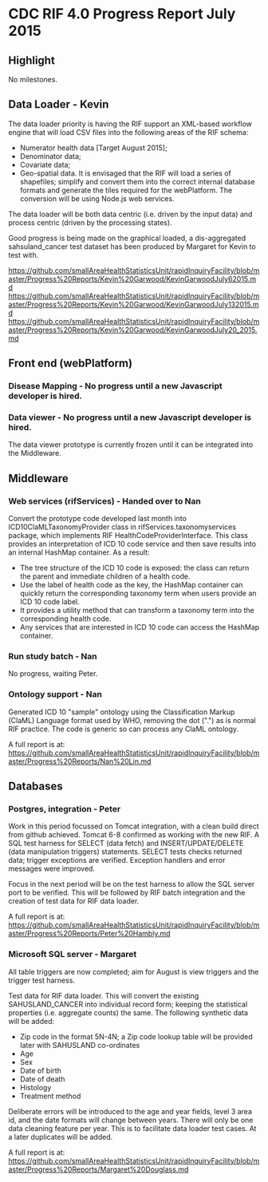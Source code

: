 # CDC RIF 4.0 Progress Report July 2015

## Highlight

No milestones.

## Data Loader - Kevin

The data loader priority is having the RIF support an XML-based workflow engine that will load CSV files into the following areas 
of the RIF schema:

* Numerator health data [Target August 2015];
* Denominator data;
* Covariate data;
* Geo-spatial data. It is envisaged that the RIF will load a series of shapefiles; simplify and convert 
  them into the correct internal database formats and generate the tiles required for the webPlatform. 
  The conversion will be using Node.js web services.

The data loader will be both data centric (i.e. driven by the input data) and process centric (driven by 
the processing states). 

Good progress is being made on the graphical loaded, a dis-aggregated sahsuland_cancer test dataset has 
been produced by Margaret for Kevin to test with.

https://github.com/smallAreaHealthStatisticsUnit/rapidInquiryFacility/blob/master/Progress%20Reports/Kevin%20Garwood/KevinGarwoodJuly62015.md 
https://github.com/smallAreaHealthStatisticsUnit/rapidInquiryFacility/blob/master/Progress%20Reports/Kevin%20Garwood/KevinGarwoodJuly132015.md
https://github.com/smallAreaHealthStatisticsUnit/rapidInquiryFacility/blob/master/Progress%20Reports/Kevin%20Garwood/KevinGarwoodJuly20_2015.md
  
## Front end (webPlatform)

### Disease Mapping - No progress until a new Javascript developer is hired.

### Data viewer - No progress until a new Javascript developer is hired.

The data viewer prototype is currently frozen until it can be integrated into the Middleware.

## Middleware

### Web services (rifServices) - Handed over to Nan

Convert the prototype code developed last month into ICD10ClaMLTaxonomyProvider class in rifServices.taxonomyservices package, which implements RIF HealthCodeProviderInterface. This class provides an interpretation of ICD 10 code service and then save results into an internal HashMap container. As a result:
- The tree structure of the ICD 10 code is exposed: the class can return the parent and immediate children of a health code.
- Use the label of health code as the key, the HashMap container can quickly return the corresponding taxonomy term when users provide an ICD 10 code label.
- It provides a utility method that can transform a taxonomy term into the corresponding health code.
- Any services that are interested in ICD 10 code can access the HashMap container. 

### Run study batch - Nan

No progress, waiting Peter.

### Ontology support - Nan

Generated ICD 10 "sample" ontology using the Classification Markup (ClaML) Language format used by WHO, removing the dot (".") as is normal 
RIF practice. The code is generic so can process any ClaML ontology.

A full report is at:  https://github.com/smallAreaHealthStatisticsUnit/rapidInquiryFacility/blob/master/Progress%20Reports/Nan%20Lin.md

## Databases

### Postgres, integration - Peter

Work in this period focussed on Tomcat integration, with a clean build direct from github achieved. Tomcat 6-8 confirmed 
as working with the new RIF. A SQL test harness for SELECT (data fetch) and INSERT/UPDATE/DELETE (data manipulation triggers) statements. 
SELECT tests checks returned data; trigger exceptions are verified. Exception handlers and error messages were improved.

Focus in the next period will be on the test harness to allow the SQL server port to be verified. This will be followed 
by RIF batch integration and the creation of test data for RIF data loader.

A full report is at: https://github.com/smallAreaHealthStatisticsUnit/rapidInquiryFacility/blob/master/Progress%20Reports/Peter%20Hambly.md

### Microsoft SQL server - Margaret

All table triggers are now completed; aim for August is view triggers and the trigger test harness.

Test data for RIF data loader. This will convert the existing SAHUSLAND_CANCER into individual record form; keeping the statistical 
properties (i.e. aggregate counts) the same. The following synthetic data will be added:
   
  * Zip code in the format 5N-4N; a Zip code lookup table will be provided later with SAHUSLAND co-ordinates
  * Age
  * Sex
  * Date of birth
  * Date of death
  * Histology
  * Treatment method
  
Deliberate errors will be introduced to the age and year fields, level 3 area id, and the date formats will change between years. There will only be one 
  data cleaning feature per year. This is to facilitate data loader test cases. At a later duplicates will be added.  

A full report is at: https://github.com/smallAreaHealthStatisticsUnit/rapidInquiryFacility/blob/master/Progress%20Reports/Margaret%20Douglass.md



 

 
